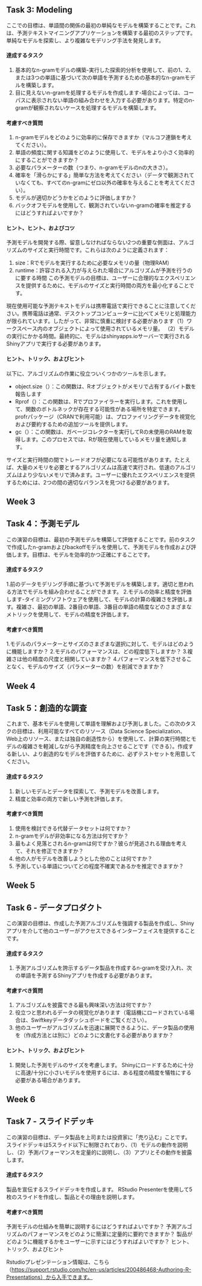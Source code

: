 ## Task 3: Modeling

ここでの目標は、単語間の関係の最初の単純なモデルを構築することです。これは、予測テキストマイニングアプリケーションを構築する最初のステップです。単純なモデルを探索し、より複雑なモデリング手法を発見します。

#### 達成するタスク

1. 基本的なn-gramモデルの構築-実行した探索的分析を使用して、前の1、2、または3つの単語に基づいて次の単語を予測するための基本的なn-gramモデルを構築します。
2. 目に見えないn-gramを処理するモデルを作成します-場合によっては、コーパスに表示されない単語の組み合わせを入力する必要があります。特定のn-gramが観察されないケースを処理するモデルを構築します。

#### 考慮すべき質問

1. n-gramモデルをどのように効率的に保存できますか（マルコフ連鎖を考えてください）。
2. 単語の頻度に関する知識をどのように使用して、モデルをより小さく効率的にすることができますか？
3. 必要なパラメーターの数（つまり、n-gramモデルのnの大きさ）。
4. 確率を「滑らかにする」簡単な方法を考えてください（データで観測されていなくても、すべてのn-gramにゼロ以外の確率を与えることを考えてください）。
5. モデルが適切かどうかをどのように評価しますか？
6. バックオフモデルを使用して、観測されていないn-gramの確率を推定するにはどうすればよいですか？

#### ヒント、ヒント、およびコツ

予測モデルを開発する際、留意しなければならない2つの重要な側面は、アルゴリズムのサイズと実行時間です。これらは次のように定義されます：

1. size：Rでモデルを実行するために必要なメモリの量（物理RAM）
2. runtime：許容される入力が与えられた場合にアルゴリズムが予測を行うのに要する時間
この予測モデルの目標は、ユーザーに合理的なエクスペリエンスを提供するために、モデルのサイズと実行時間の両方を最小化することです。

現在使用可能な予測テキストモデルは携帯電話で実行できることに注意してください。携帯電話は通常、デスクトップコンピューターに比べてメモリと処理能力が限られています。したがって、非常に慎重に検討する必要があります（1）ワークスペース内のオブジェクトによって使用されているメモリ量。 （2）モデルの実行にかかる時間。最終的に、モデルはshinyapps.ioサーバーで実行されるShinyアプリで実行する必要があります。

#### ヒント、トリック、およびヒント

以下に、アルゴリズムの作業に役立ついくつかのツールを示します。

- object.size（）：この関数は、Rオブジェクトがメモリで占有するバイト数を報告します
- Rprof（）：この関数は、Rでプロファイラーを実行します。これを使用して、関数のボトルネックが存在する可能性がある場所を特定できます。 profrパッケージ（CRANで利用可能）は、プロファイリングデータを視覚化および要約するための追加ツールを提供します。
- gc（）：この関数は、ガベージコレクターを実行してRの未使用のRAMを取得します。このプロセスでは、Rが現在使用しているメモリ量を通知します。

サイズと実行時間の間でトレードオフが必要になる可能性があります。たとえば、大量のメモリを必要とするアルゴリズムは高速で実行され、低速のアルゴリズムはより少ないメモリで済みます。ユーザーに優れたエクスペリエンスを提供するためには、2つの間の適切なバランスを見つける必要があります。

## Week 3

## Task 4：予測モデル

この演習の目標は、最初の予測モデルを構築して評価することです。前のタスクで作成したn-gramおよびbackoffモデルを使用して、予測モデルを作成および評価します。目標は、モデルを効率的かつ正確にすることです。

#### 達成するタスク

1.前のデータモデリング手順に基づいて予測モデルを構築します。適切と思われる方法でモデルを組み合わせることができます。
2.モデルの効率と精度を評価します-タイミングソフトウェアを使用して、モデルの計算の複雑さを評価します。複雑さ、最初の単語、2番目の単語、3番目の単語の精度などのさまざまなメトリックを使用して、モデルの精度を評価します。

#### 考慮すべき質問

1.モデルのパラメーターとサイズのさまざまな選択に対して、モデルはどのように機能しますか？
2.モデルのパフォーマンスは、どの程度低下しますか？
3.複雑さは他の精度の尺度と相関していますか？
4.パフォーマンスを低下させることなく、モデルのサイズ（パラメーターの数）を削減できますか？

## Week 4

## Task 5：創造的な調査

これまで、基本モデルを使用して単語を理解および予測しました。この次のタスクの目標は、利用可能なすべてのリソース（Data Science Specialization、Web上のリソース、または独自の創造性から）を使用して、計算の実行時間とモデルの複雑さを軽減しながら予測精度を向上させることです（できる）。作成する新しい、より創造的なモデルを評価するために、必ずテストセットを用意してください。

#### 達成するタスク

1. 新しいモデルとデータを探索して、予測モデルを改善します。
2. 精度と効率の両方で新しい予測を評価します。

#### 考慮すべき質問

1. 使用を検討できる代替データセットは何ですか？
2. n-gramモデルが非効率になる方法は何ですか？
3. 最もよく見落とされるn-gramは何ですか？彼らが見逃される理由を考えて、それを修正できますか？
4. 他の人がモデルを改善しようとした他のことは何ですか？
5. 予測している単語についてどの程度不確実であるかを推定できますか？

## Week 5

## Task 6 - データプロダクト

この演習の目標は、作成した予測アルゴリズムを強調する製品を作成し、Shinyアプリを介して他のユーザーがアクセスできるインターフェイスを提供することです。

#### 達成するタスク

1. 予測アルゴリズムを誇示するデータ製品を作成するn-gramを受け入れ、次の単語を予測するShinyアプリを作成する必要があります。

#### 考慮すべき質問

1. アルゴリズムを披露できる最も興味深い方法は何ですか？
2. 役立つと思われるデータの視覚化があります（電話機にロードされている場合は、Swiftkeyデータダッシュボードをご覧ください）。
3. 他のユーザーがアルゴリズムを迅速に展開できるように、データ製品の使用を（作成方法とは別に）どのように文書化する必要がありますか？

#### ヒント、トリック、およびヒント

1. 開発した予測モデルのサイズを考慮します。 Shinyにロードするために十分に高速/十分に小さいモデルを使用するには、ある程度の精度を犠牲にする必要がある場合があります。

## Week 6

## Task 7 - スライドデッキ

この演習の目標は、データ製品を上司または投資家に「売り込む」ことです。 スライドデッキは5スライド以下に制限されており、（1）モデルの動作を説明し、（2）予測パフォーマンスを定量的に説明し、（3）アプリとその動作を披露します。

#### 達成するタスク

製品を宣伝するスライドデッキを作成します。 RStudio Presenterを使用して5枚のスライドを作成し、製品とその理由を説明します。

#### 考慮すべき質問

予測モデルの仕組みを簡単に説明するにはどうすればよいですか？
予測アルゴリズムのパフォーマンスをどのように簡潔に定量的に要約できますか？
製品がどのように機能するかをユーザーに示すにはどうすればよいですか？
ヒント、トリック、およびヒント

Rstudioプレゼンテーション情報は、こちら（https://support.rstudio.com/hc/en-us/articles/200486468-Authoring-R-Presentations）から入手できます。
